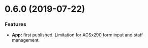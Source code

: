 # 0.6.0 (2019-07-22)

### Features

- **App:** first published. Limitation for ACSx290 form input and staff management.
